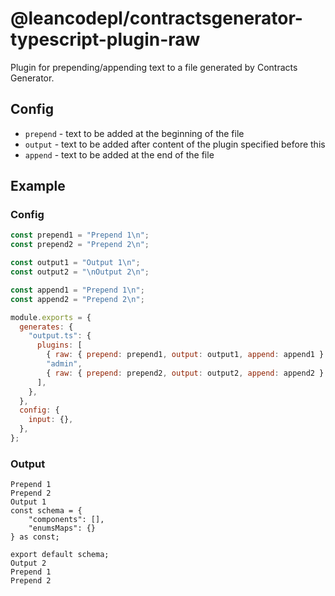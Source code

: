 # @leancodepl/contractsgenerator-typescript-plugin-raw

Plugin for prepending/appending text to a file generated by Contracts Generator.

## Config

- `prepend` - text to be added at the beginning of the file
- `output` - text to be added after content of the plugin specified before this
- `append` - text to be added at the end of the file

## Example

### Config

```js
const prepend1 = "Prepend 1\n";
const prepend2 = "Prepend 2\n";

const output1 = "Output 1\n";
const output2 = "\nOutput 2\n";

const append1 = "Prepend 1\n";
const append2 = "Prepend 2\n";

module.exports = {
  generates: {
    "output.ts": {
      plugins: [
        { raw: { prepend: prepend1, output: output1, append: append1 } },
        "admin",
        { raw: { prepend: prepend2, output: output2, append: append2 } },
      ],
    },
  },
  config: {
    input: {},
  },
};
```

### Output

```
Prepend 1
Prepend 2
Output 1
const schema = {
    "components": [],
    "enumsMaps": {}
} as const;

export default schema;
Output 2
Prepend 1
Prepend 2

```
